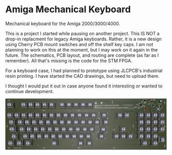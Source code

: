 # Amiga Mechanical Keyboard
Mechanical keyboard for the Amiga 2000/3000/4000.

This is a project I started while pausing on another project. This IS NOT a drop-in replacment for legacy Amiga keyboards. Rather, it is a new design using Cherry PCB mount switches and off the shelf key caps. I am not planning to work on this at the moment, but I may work on it again in the future. The schematics, PCB layout, and routing are complete (as far as I remember). All that's missing is the code for the STM FPGA.

For a keyboard case, I had planned to prototype using JLCPCB's industrial resin printing. I have started the CAD drawings, but need to upload them.

I thought I would put it out in case anyone found it interesting or wanted to continue development.

<p align="center"><img src="/Images/AmigaKeyboard2.png" width="750"></p>
